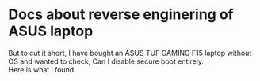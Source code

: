 # Docs about reverse enginering of ASUS laptop

But to cut it short, I have bought an ASUS TUF GAMING F15 laptop without OS and wanted to check, Can I disable secure boot entirely.
<br> Here is what i found <br>
